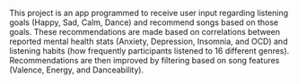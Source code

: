 This project is an app programmed to receive user input regarding listening goals (Happy, Sad, Calm, Dance) and recommend songs based on those goals. These recommendations are made based on correlations between reported mental health stats (Anxiety, Depression, Insomnia, and OCD) and listening habits (how frequently participants listened to 16 different genres). Recommendations are then improved by filtering based on song features (Valence, Energy, and Danceability).
